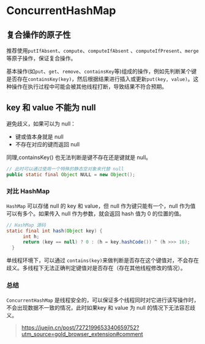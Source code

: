 # ConcurrentHashMap



## 复合操作的原子性

推荐使用`putIfAbsent`、`compute`、`computeIfAbsent` 、`computeIfPresent`、`merge`等原子操作，保证复合操作。

基本操作(如`put`、`get`、`remove`、`containsKey`等)组成的操作，例如先判断某个键是否存在`containsKey(key)`，然后根据结果进行插入或更新`put(key, value)`。这种操作在执行过程中可能会被其他线程打断，导致结果不符合预期。

## key 和 value 不能为 null

避免歧义，如果可以为 null：

- 键或值本身就是 null 
- 不存在对应的键而返回 null

同理,containsKey() 也无法判断是键不存在还是键就是 null。

```java
// 此时可以通过使用一个特殊的静态空对象来代替 null
public static final Object NULL = new Object();
```

### 对比 HashMap

`HashMap` 可以存储 null 的 key 和 value，但 null 作为键只能有一个，null 作为值可以有多个。如果传入 null 作为参数，就会返回 hash 值为 0 的位置的值。

```java
// HashMap 源码
static final int hash(Object key) {
      int h;
      return (key == null) ? 0 : (h = key.hashCode()) ^ (h >>> 16);
  }
```

单线程环境下，可以通过 `contains(key)`来做判断是否存在这个键值对，不会存在歧义。多线程下无法正确判定键值对是否存在（存在其他线程修改的情况）。

### 总结

`ConcurrentHashMap` 是线程安全的，可以保证多个线程同时对它进行读写操作时，不会出现数据不一致的情况，此时如果key 和 value 为 null 的情况下无法容忍歧义。





> https://juejin.cn/post/7272199653340659752?utm_source=gold_browser_extension#comment
>